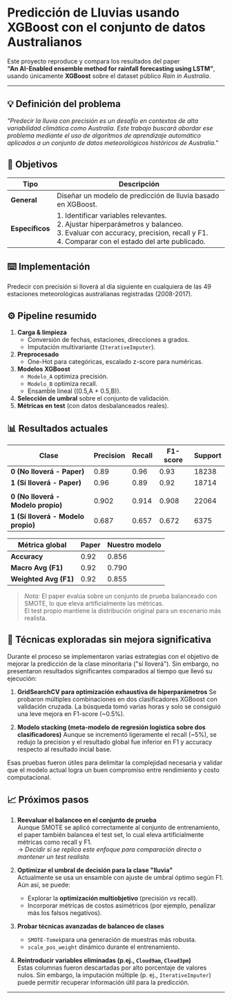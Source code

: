 # Predicción de Lluvias usando XGBoost con el conjunto de datos Australianos

Este proyecto reproduce y compara los resultados del paper  
**“An AI-Enabled ensemble method for rainfall forecasting using LSTM”**,  
usando únicamente **XGBoost** sobre el dataset público *Rain in Australia*.

---

## 💡 Definición del problema

*"Predecir la lluvia con precisión es un desafío en contextos de alta variabilidad climática como Australia. Este trabajo buscará abordar ese problema mediante el uso de algoritmos de aprendizaje automático aplicados a un conjunto de datos meteorológicos históricos de Australia."*


## 🎯 Objetivos
| Tipo | Descripción |
|------|-------------|
| **General** | Diseñar un modelo de predicción de lluvia basado en XGBoost. |
| **Específicos** | 1. Identificar variables relevantes.<br>2. Ajustar hiperparámetros y balanceo.<br>3. Evaluar con accuracy, precision, recall y F1.<br>4. Comparar con el estado del arte publicado. |

## ⌨️ Implementación
Predecir con precisión si lloverá al día siguiente en cualquiera de las 49 estaciones meteorológicas australianas registradas (2008-2017).


## ⚙️ Pipeline resumido
1. **Carga & limpieza**  
   - Conversión de fechas, estaciones, direcciones a grados.  
   - Imputación multivariante (`IterativeImputer`).  
2. **Preprocesado**  
   - One-Hot para categóricas, escalado z-score para numéricas.  
3. **Modelos XGBoost**  
   - `Modelo_A` optimiza precisión.<br>
   - `Modelo_B` optimiza recall.  
   - Ensamble lineal \((0.5\,A + 0.5\,B)\).  
4. **Selección de umbral** sobre el conjunto de validación.  
5. **Métricas en test** (con datos desbalanceados reales).  

## 📊 Resultados actuales

| Clase                 | Precision | Recall | F1-score | Support |
|----------------------|-----------|--------|----------|---------|
| **0 (No lloverá - Paper)**   | 0.89      | 0.96   | 0.93     | 18238   |
| **1 (Sí lloverá - Paper)**   | 0.96      | 0.89   | 0.92     | 18714   |  
|                      |           |        |          |         |
| **0 (No lloverá - Modelo propio)**   | 0.902     | 0.914  | 0.908    | 22064   | 
| **1 (Sí lloverá - Modelo propio)**   | 0.687     | 0.657  | 0.672    |  6375   |

| Métrica global       | Paper      | Nuestro modelo |
|----------------------|------------|-----------------|
| **Accuracy**         | 0.92       | 0.856           |
| **Macro Avg (F1)**   | 0.92       | 0.790           |
| **Weighted Avg (F1)**| 0.92       | 0.855           |

> *Nota:* El paper evalúa sobre un conjunto de prueba balanceado con SMOTE, lo que eleva artificialmente las métricas.  
> El test propio mantiene la distribución original para un escenario más realista.

## 🧪 Técnicas exploradas sin mejora significativa
Durante el proceso se implementaron varias estrategias con el objetivo de mejorar la predicción de la clase minoritaria ("sí lloverá"). Sin embargo, no presentaron resultados significantes comparados al tiempo que llevó su ejecución:

1. **GridSearchCV para optimización exhaustiva de hiperparámetros**
Se probaron múltiples combinaciones en dos clasificadores XGBoost con validación cruzada. La búsqueda tomó varias horas y solo se consiguió una leve mejora en F1-score (~0.5%).

2. **Modelo stacking (meta-modelo de regresión logística sobre dos clasificadores)**
Aunque se incrementó ligeramente el recall (~5%), se redujo la precision y el resultado global fue inferior en F1 y accuracy respecto al resultado incial base.

Esas pruebas fueron útiles para delimitar la complejidad necesaria y validar que el modelo actual logra un buen compromiso entre rendimiento y costo computacional.

## 📈 Próximos pasos
1. **Reevaluar el balanceo en el conjunto de prueba**  
   Aunque SMOTE se aplicó correctamente al conjunto de entrenamiento, el paper también balancea el test set, lo cual eleva artificialmente métricas como recall y F1.  
   → *Decidir si se replica este enfoque para comparación directa o mantener un test realista.*

2. **Optimizar el umbral de decisión para la clase "lluvia"**  
   Actualmente se usa un ensamble con ajuste de umbral óptimo según F1. Aún así, se puede:  
   - Explorar la **optimización multiobjetivo** (precisión *vs* recall).  
   - Incorporar métricas de costos asimétricos (por ejemplo, penalizar más los falsos negativos).

3. **Probar técnicas avanzadas de balanceo de clases**  
   - `SMOTE-Tomek`para una generación de muestras más robusta.  
   - `scale_pos_weight` dinámico durante el entrenamiento.  

4. **Reintroducir variables eliminadas (p.ej., `Cloud9am`, `Cloud3pm`)**  
   Estas columnas fueron descartadas por alto porcentaje de valores nulos. Sin embargo, la imputación múltiple (p. ej., `IterativeImputer`) puede permitir recuperar información útil para la predicción.

---
